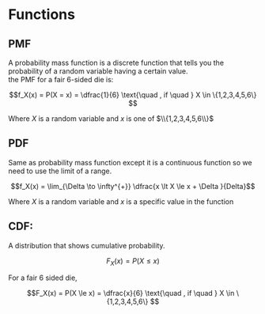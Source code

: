 # Functions
## PMF
A probability mass function is a discrete function that tells you the probability of a random variable having a certain value.  
the PMF for a fair 6-sided die is:  
```math
f_X(x) = P(X = x) = \dfrac{1}{6} \text{\quad , if \quad } X \in \{1,2,3,4,5,6\}  
```
Where $X$ is a random variable and $x$ is one of $\\{1,2,3,4,5,6\\}$

## PDF
Same as probability mass function except it is a continuous function so we need to use the limit of a range.  
```math
f_X(x) = \lim_{\Delta \to \infty^{+}} \dfrac{x \lt X \le x + \Delta }{Delta}
```
Where $X$ is a random variable and $x$ is a specific value in the function  
## CDF:
A distribution that shows cumulative probability.  
```math
F_X(x) = P(X \le x)
```
For a fair $6$ sided die, 
```math
F_X(x) = P(X \le x) = \dfrac{x}{6} \text{\quad , if \quad } X \in \{1,2,3,4,5,6\}  
```
